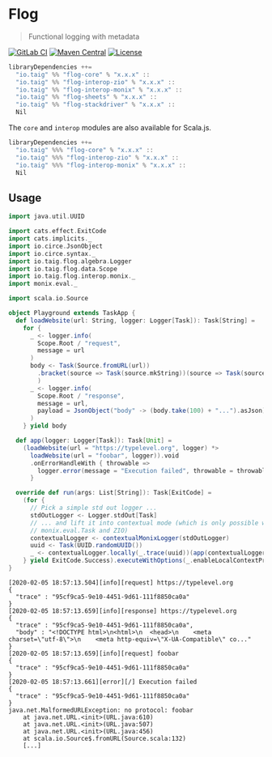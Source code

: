 # Flog

> Functional logging with metadata

[![GitLab CI](https://gitlab.com/taig-github/flog/badges/master/build.svg?style=flat-square)](https://gitlab.com/taig-github/flog/pipelines)
[![Maven Central](https://img.shields.io/maven-central/v/io.taig/flog-core_2.13.svg?style=flat-square)](https://search.maven.org/search?q=g:io.taig%20AND%20a:flog-*)
[![License](https://img.shields.io/github/license/taig/flog?style=flat-square)](LICENSE)

```scala
libraryDependencies ++=
  "io.taig" %% "flog-core" % "x.x.x" ::
  "io.taig" %% "flog-interop-zio" % "x.x.x" ::
  "io.taig" %% "flog-interop-monix" % "x.x.x" ::
  "io.taig" %% "flog-sheets" % "x.x.x" ::
  "io.taig" %% "flog-stackdriver" % "x.x.x" ::
  Nil
```

The `core` and `interop` modules are also available for Scala.js.

```scala
libraryDependencies ++=
  "io.taig" %%% "flog-core" % "x.x.x" ::
  "io.taig" %%% "flog-interop-zio" % "x.x.x" ::
  "io.taig" %%% "flog-interop-monix" % "x.x.x" ::
  Nil
```

## Usage

```scala
import java.util.UUID

import cats.effect.ExitCode
import cats.implicits._
import io.circe.JsonObject
import io.circe.syntax._
import io.taig.flog.algebra.Logger
import io.taig.flog.data.Scope
import io.taig.flog.interop.monix._
import monix.eval._

import scala.io.Source

object Playground extends TaskApp {
  def loadWebsite(url: String, logger: Logger[Task]): Task[String] =
    for {
      _ <- logger.info(
        Scope.Root / "request",
        message = url
      )
      body <- Task(Source.fromURL(url))
        .bracket(source => Task(source.mkString))(source => Task(source.close())
        )
      _ <- logger.info(
        Scope.Root / "response",
        message = url,
        payload = JsonObject("body" -> (body.take(100) + "...").asJson)
      )
    } yield body

  def app(logger: Logger[Task]): Task[Unit] =
    (loadWebsite(url = "https://typelevel.org", logger) *>
      loadWebsite(url = "foobar", logger)).void
      .onErrorHandleWith { throwable =>
        logger.error(message = "Execution failed", throwable = throwable.some)
      }

  override def run(args: List[String]): Task[ExitCode] =
    (for {
      // Pick a simple std out logger ...
      stdOutLogger <- Logger.stdOut[Task]
      // ... and lift it into contextual mode (which is only possible with
      // monix.eval.Task and ZIO)
      contextualLogger <- contextualMonixLogger(stdOutLogger)
      uuid <- Task(UUID.randomUUID())
      _ <- contextualLogger.locally(_.trace(uuid))(app(contextualLogger))
    } yield ExitCode.Success).executeWithOptions(_.enableLocalContextPropagation)
}
```

``` 
[2020-02-05 18:57:13.504][info][request] https://typelevel.org
{
  "trace" : "95cf9ca5-9e10-4451-9d61-111f8850ca0a"
}
[2020-02-05 18:57:13.659][info][response] https://typelevel.org
{
  "trace" : "95cf9ca5-9e10-4451-9d61-111f8850ca0a",
  "body" : "<!DOCTYPE html>\n<html>\n  <head>\n    <meta charset=\"utf-8\">\n    <meta http-equiv=\"X-UA-Compatible\" co..."
}
[2020-02-05 18:57:13.659][info][request] foobar
{
  "trace" : "95cf9ca5-9e10-4451-9d61-111f8850ca0a"
}
[2020-02-05 18:57:13.661][error][/] Execution failed
{
  "trace" : "95cf9ca5-9e10-4451-9d61-111f8850ca0a"
}
java.net.MalformedURLException: no protocol: foobar
	at java.net.URL.<init>(URL.java:610)
	at java.net.URL.<init>(URL.java:507)
	at java.net.URL.<init>(URL.java:456)
	at scala.io.Source$.fromURL(Source.scala:132)
	[...]
```